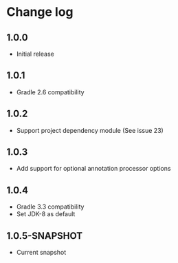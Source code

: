 # Change log

## 1.0.0
* Initial release

## 1.0.1
* Gradle 2.6 compatibility

## 1.0.2
* Support project dependency module (See issue 23)

## 1.0.3
* Add support for optional annotation processor options

## 1.0.4
* Gradle 3.3 compatibility
* Set JDK-8 as default

## 1.0.5-SNAPSHOT
* Current snapshot
